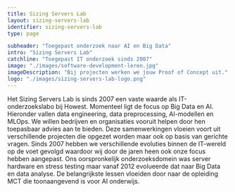 ```yaml
---
title: Sizing Servers Lab
layout: sizing-servers-lab
identifier: sizing-servers-lab
type: page

subheader: "Toegepast onderzoek naar AI en Big Data"
intro: "Sizing Servers Lab"
catchline: "Toegepast IT onderzoek sinds 2007"
image: "./images/software-development-leren.jpg"
imageDescription: "Bij projecten werken we jouw Proof of Concept uit."
logo: "./images/sizing-servers-lab-logo.png"
---
```


Het Sizing Servers Lab is sinds 2007 een vaste waarde als IT-onderzoekslabo bij Howest. Momenteel ligt de focus op Big Data en AI. Hieronder vallen data engineering, data preprocessing, AI-modellen en MLOps. We willen bedrijven en organisaties vooruit helpen door hen toepasbaar advies aan te bieden. Deze samenwerkingen vloeien voort uit verschillende projecten die opgezet worden maar ook op basis van gerichte vragen. 
Sinds 2007 hebben we verschillende evoluties binnen de IT-wereld op de voet gevolgd waardoor wij door de jaren heen ook onze focus hebben aangepast. Ons oorspronkelijk onderzoeksdomein was server hardware en stress testing maar vanaf 2012 evolueerde dat naar Big Data en data analyse. De belangrijkste lessen vloeiden door naar de opleiding MCT die toonaangevend is voor AI onderwijs.
